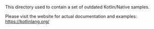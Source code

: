 This directory used to contain a set of outdated Kotlin/Native samples.

Please visit the website for actual documentation and examples: https://kotlinlang.org/
